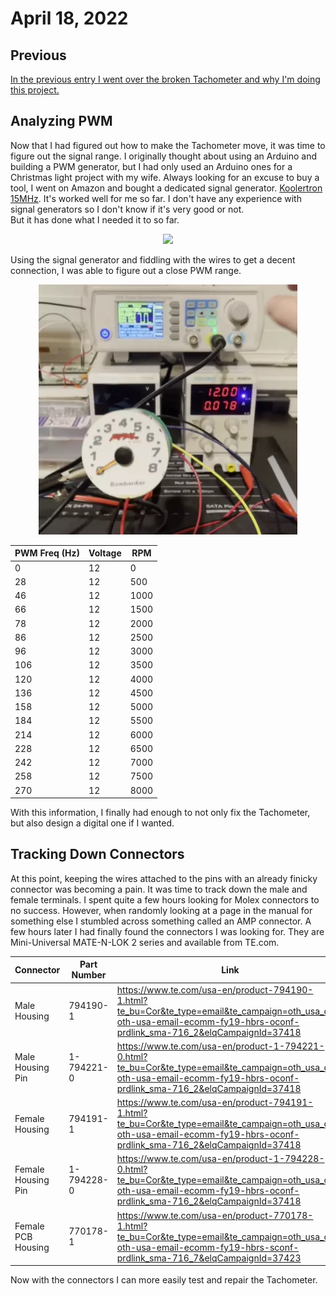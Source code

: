 # April 18, 2022

## Previous

[In the previous entry I went over the broken Tachometer and why I'm doing this project.](../17-04-2022/entry.md)

## Analyzing PWM

Now that I had figured out how to make the Tachometer move, it was time to figure out the signal range.
I originally thought about using an Arduino and building a PWM generator, but I had only used an Arduino ones for a 
Christmas light project with my wife.  Always looking for an excuse to buy a tool, I went on Amazon
and bought a dedicated signal generator.
[Koolertron 15MHz](https://www.amazon.com/gp/product/B07211YWMK/ref=ppx_yo_dt_b_search_asin_title?ie=UTF8&th=1). It's
worked well for me so far.  I don't have any experience with signal generators so I don't know if it's very good or not.  
But it has done what I needed it to so far.

<p align="center">
    <img width="800" src="signal-generator.png">
</p>

Using the signal generator and fiddling with the wires to get a decent connection, I was able to figure out a close PWM
range.

<p align="center">
    <img height="400" src="pwm-range.webp">
</p>

|PWM Freq (Hz)|Voltage|RPM|
|-------------|-------|---|
|0|12|0|
|28|12|500|
|46|12|1000|
|66|12|1500|
|78|12|2000|
|86|12|2500|
|96|12|3000|
|106|12|3500|
|120|12|4000|
|136|12|4500|
|158|12|5000|
|184|12|5500|
|214|12|6000|
|228|12|6500|
|242|12|7000|
|258|12|7500|
|270|12|8000|

With this information, I finally had enough to not only fix the Tachometer, but also design a digital one if I wanted.

## Tracking Down Connectors

At this point, keeping the wires attached to the pins with an already finicky connector was becoming a pain.  It was
time to track down the male and female terminals.  I spent quite a few hours looking for Molex connectors to no success.
However, when randomly looking at a page in the manual for something else I stumbled across something called an AMP
connector.  A few hours later I had finally found the connectors I was looking for.  They are Mini-Universal 
MATE-N-LOK 2 series and available from TE.com.

| Connector          |Part Number|Link|Image|
|--------------------|----------|----|-----|
| Male Housing       |794190-1|https://www.te.com/usa-en/product-794190-1.html?te_bu=Cor&te_type=email&te_campaign=oth_usa_cor-oth-usa-email-ecomm-fy19-hbrs-oconf-prdlink_sma-716_2&elqCampaignId=37418|![](794190-1.webp)|
| Male Housing Pin   |1-794221-0|https://www.te.com/usa-en/product-1-794221-0.html?te_bu=Cor&te_type=email&te_campaign=oth_usa_cor-oth-usa-email-ecomm-fy19-hbrs-oconf-prdlink_sma-716_2&elqCampaignId=37418|![](1-794221-0.webp)|
| Female Housing     |794191-1|https://www.te.com/usa-en/product-794191-1.html?te_bu=Cor&te_type=email&te_campaign=oth_usa_cor-oth-usa-email-ecomm-fy19-hbrs-oconf-prdlink_sma-716_2&elqCampaignId=37418|![](794191-1.webp)|
| Female Housing Pin |1-794228-0|https://www.te.com/usa-en/product-1-794228-0.html?te_bu=Cor&te_type=email&te_campaign=oth_usa_cor-oth-usa-email-ecomm-fy19-hbrs-oconf-prdlink_sma-716_2&elqCampaignId=37418|![](1-794228-0.webp)|
| Female PCB Housing |770178-1|https://www.te.com/usa-en/product-770178-1.html?te_bu=Cor&te_type=email&te_campaign=oth_usa_cor-oth-usa-email-ecomm-fy19-hbrs-sconf-prdlink_sma-716_7&elqCampaignId=37423|![](770178-1.webp)|

Now with the connectors I can more easily test and repair the Tachometer.


